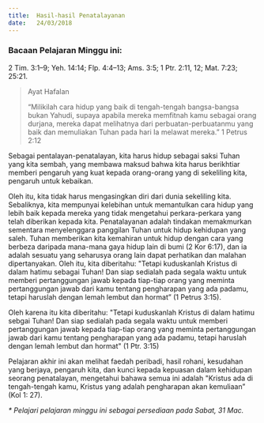 ```yaml
---
title:  Hasil-hasil Penatalayanan
date:   24/03/2018
---
```


### Bacaan Pelajaran Minggu ini:
2 Tim. 3:1–9; Yeh. 14:14; Flp. 4:4–13; Ams. 3:5; 1 Ptr. 2:11, 12; Mat. 7:23; 25:21.

> <p>Ayat Hafalan</p>
> “Milikilah cara hidup yang baik di tengah-tengah bangsa-bangsa bukan Yahudi, supaya apabila mereka memfitnah kamu sebagai orang durjana, mereka dapat melihatnya dari perbuatan-perbuatanmu yang baik dan memuliakan Tuhan pada hari Ia melawat mereka.” 1 Petrus 2:12

Sebagai pentalayan-penatalayan, kita harus hidup sebagai saksi Tuhan yang kita sembah, yang membawa maksud bahwa kita harus berikhtiar memberi pengaruh yang kuat kepada orang-orang yang di sekeliling kita, pengaruh untuk kebaikan.

Oleh itu, kita  tidak harus mengasingkan diri dari dunia sekeliling kita.  Sebaliknya, kita mempunyai kelebihan untuk memantulkan cara hidup yang lebih baik kepada mereka yang tidak mengetahui perkara-perkara yang telah diberikan kepada kita. Penatalayanan adalah tindakan memakmurkan sementara menyelenggara panggilan Tuhan untuk hidup kehidupan yang saleh.  Tuhan memberikan kita kemahiran untuk hidup dengan cara yang berbeza daripada mana-mana gaya hidup lain di bumi (2 Kor 6:17), dan ia adalah sesuatu yang seharusya orang lain dapat perhatikan dan malahan dipertanyakan. Oleh itu, kita diberitahu: "Tetapi kuduskanlah Kristus di dalam hatimu sebagai Tuhan!  Dan siap sedialah pada segala waktu untuk memberi pertanggungan jawab kepada tiap-tiap orang yang meminta pertanggungan jawab dari kamu tentang pengharapan yang ada padamu, tetapi haruslah dengan lemah lembut dan hormat” (1 Petrus 3:15).

Oleh karena itu kita diberitahu: "Tetapi kuduskanlah Kristus di dalam hatimu sebgai Tuhan! Dan siap sedialah pada segala waktu untuk memberi pertanggungan jawab kepada tiap-tiap orang yang meminta pertanggungan jawab dari kamu tentang pengharapan yang ada padamu, tetapi haruslah dengan lemah lembut dan hormat" (1 Ptr. 3:15)

Pelajaran akhir ini akan melihat faedah peribadi, hasil rohani, kesudahan yang berjaya, pengaruh kita, dan kunci kepada kepuasan dalam kehidupan seorang penatalayan, mengetahui bahawa semua ini adalah "Kristus ada di tengah-tengah kamu, Kristus yang adalah pengharapan akan kemuliaan” (Kol 1: 27).

_* Pelajari pelajaran minggu ini sebagai persediaan pada Sabat, 31 Mac._